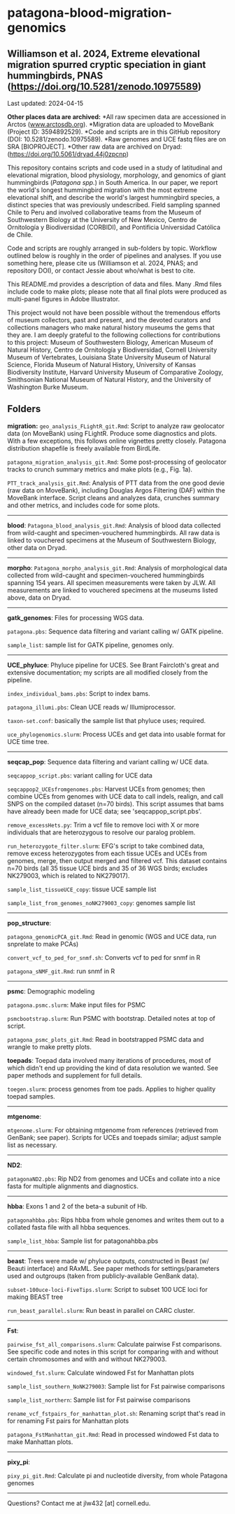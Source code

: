 # patagona-blood-migration-genomics

## Williamson et al. 2024, Extreme elevational migration spurred cryptic speciation in giant hummingbirds, PNAS (https://doi.org/10.5281/zenodo.10975589)

Last updated: 2024-04-15

**Other places data are archived:**
*All raw specimen data are accessioned in Arctos (www.arctosdb.org). 
*Migration data are uploaded to MoveBank (Project ID: 3594892529). 
*Code and scripts are in this GitHub repository (DOI: 10.5281/zenodo.10975589). 
*Raw genomes and UCE fastq files are on SRA [BIOPROJECT]. 
*Other raw data are archived on Dryad: (https://doi.org/10.5061/dryad.44j0zpcnp)

This repository contains scripts and code used in a study of latitudinal and elevational migration, blood physiology, morphology, and genomics of giant hummingbirds (*Patagona spp.*) in South America. In our paper, we report the world's longest hummingbird migration with the most extreme elevational shift, and describe the world's largest hummingbird species, a distinct species that was previously undescribed. Field sampling spanned Chile to Peru and involved collaborative teams from the Museum of Southwestern Biology at the University of New Mexico, Centro de Ornitología y Biodiversidad (CORBIDI), and Pontificia Universidad Católica de Chile. 

Code and scripts are roughly arranged in sub-folders by topic. Workflow outlined below is roughly in the order of pipelines and analyses. If you use something here, please cite us (Williamson et al. 2024, PNAS; and repository DOI), or contact Jessie about who/what is best to cite. 

This README.md provides a description of data and files. Many .Rmd files include code to make plots; please note that all final plots were produced as multi-panel figures in Adobe Illustrator. 

This project would not have been possible without the tremendous efforts of museum collectors, past and present, and the devoted curators and collections managers who make natural history museums the gems that they are. I am deeply grateful to the following collections for contributions to this project: Museum of Southwestern Biology, American Museum of Natural History, Centro de Ornitología y Biodiversidad, Cornell University Museum of Vertebrates, Louisiana State University Museum of Natural Science, Florida Museum of Natural History, University of Kansas Biodiversity Institute, Harvard University Museum of Comparative Zoology, Smithsonian National Museum of Natural History, and the University of Washington Burke Museum. 


## Folders

**migration:**
`geo_analysis_FLightR_git.Rmd`: Script to analyze raw geolocator data (on MoveBank) using FLightR. Produce some diagnostics and plots. With a few exceptions, this follows online vignettes pretty closely. Patagona distribution shapefile is freely available from BirdLife. 

`patagona_migration_analysis_git.Rmd`: Some post-processing of geolocator tracks to crunch summary metrics and make plots (e.g., Fig. 1a).

`PTT_track_analysis_git.Rmd`: Analysis of PTT data from the one good devie (raw data on MoveBank), including Douglas Argos Filtering (DAF) within the MoveBank interface. Script cleans and analyzes data, crunches summary and other metrics, and includes code for some plots. 

-------

**blood**:
`Patagona_blood_analysis_git.Rmd`: Analysis of blood data collected from wild-caught and specimen-vouchered hummingbirds. All raw data is linked to vouchered specimens at the Museum of Southwestern Biology, other data on Dryad. 

-------

**morpho**:
`Patagona_morpho_analysis_git.Rmd`: Analysis of morphological data collected from wild-caught and specimen-vouchered hummingbirds spanning 154 years. All specimen measurements were taken by JLW. All measurements are linked to vouchered specimens at the museums listed above, data on Dryad.

-------

**gatk_genomes**:
Files for processing WGS data. 

`patagona.pbs`: Sequence data filtering and variant calling w/ GATK pipeline. 

`sample_list`: sample list for GATK pipeline, genomes only.

-------

**UCE_phyluce**:
Phyluce pipeline for UCES. See Brant Faircloth's great and extensive documentation; my scripts are all modified closely from the pipeline. 

`index_individual_bams.pbs`: Script to index bams. 

`patagona_illumi.pbs`: Clean UCE reads w/ Illumiprocessor. 

`taxon-set.conf`: basically the sample list that phyluce uses; required. 

`uce_phylogenomics.slurm`: Process UCEs and get data into usable format for UCE time tree. 

-------

**seqcap_pop**:
Sequence data filtering and variant calling w/ UCE data. 

`seqcappop_script.pbs`: variant calling for UCE data

`seqcappop2_UCEsfromgenomes.pbs`: Harvest UCEs from genomes; then combine UCEs from genomes with UCE data to call indels, realign, and call SNPS on the compiled dataset (n=70 birds). This script assumes that bams have already been made for UCE data; see 'seqcappop_script.pbs'. 

`remove_excessHets.py`: Trim a vcf file to remove loci with X or more individuals that are heterozygous to resolve our paralog problem. 

`run_heterozygote_filter.slurm`: EFG's script to take combined data, remove excess heterozygotes from each tissue UCEs and UCEs from genomes, merge, then output merged and filtered vcf. This dataset contains n=70 birds (all 35 tissue UCE birds and 35 of 36 WGS birds; excludes NK279003, which is related to NK279017).

`sample_list_tissueUCE_copy`: tissue UCE sample list 

`sample_list_from_genomes_noNK279003_copy`: genomes sample list 

-------

**pop_structure**:

`patagona_genomicPCA_git.Rmd`: Read in genomic (WGS and UCE data, run snprelate to make PCAs)

`convert_vcf_to_ped_for_snmf.sh`: Converts vcf to ped for snmf in R

`patagona_sNMF_git.Rmd`: run snmf in R

-------

**psmc**:
Demographic modeling 

`patagona.psmc.slurm`: Make input files for PSMC

`psmcbootstrap.slurm`: Run PSMC with bootstrap. Detailed notes at top of script.

`patagona_psmc_plots_git.Rmd`: Read in bootstrapped PSMC data and wrangle to make pretty plots. 


**toepads**: 
Toepad data involved many iterations of procedures, most of which didn't end up providing the kind of data resolution we wanted. See paper methods and supplement for full details. 

`toegen.slurm`: process genomes from toe pads. Applies to higher quality toepad samples.

-------

**mtgenome**: 

`mtgenome.slurm`: For obtaining mtgenome from references (retrieved from GenBank; see paper). Scripts for UCEs and toepads similar; adjust sample list as necessary. 

-------

**ND2**: 

`patagonaND2.pbs`: Rip ND2 from genomes and UCEs and collate into a nice fasta for multiple alignments and diagnostics. 

-------

**hbba**:
Exons 1 and 2 of the beta-a subunit of Hb. 

`patagonahbba.pbs`: Rips hbba from whole genomes and writes them out to a collated fasta file with all hbba sequences.

`sample_list_hbba`: Sample list for patagonahbba.pbs

-------

**beast**:
Trees were made w/ phyluce outputs, constructed in Beast (w/ Beauti interface) and RAxML. See paper methods for settings/parameters used and outgroups (taken from publicly-available GenBank data). 

`subset-100uce-loci-FiveTips.slurm`: Script to subset 100 UCE loci for making BEAST tree

`run_beast_parallel.slurm`: Run beast in parallel on CARC cluster. 

-------

**Fst**:

`pairwise_fst_all_comparisons.slurm`: Calculate pairwise Fst comparisons. See specific code and notes in this script for comparing with and without certain chromosomes and with and without NK279003. 

`windowed_fst.slurm`: Calculate windowed Fst for Manhattan plots

`sample_list_southern_NoNK279003`: Sample list for Fst pairwise comparisons 

`sample_list_northern`: Sample list for Fst pairwise comparisons 

`rename_vcf_fstpairs_for_manhattan_plot.sh`: Renaming script that's read in for renaming Fst pairs for Manhattan plots

`patagona_FstManhattan_git.Rmd`: Read in processed windowed Fst data to make Manhattan plots. 

-------

**pixy_pi**:

`pixy_pi_git.Rmd`: Calculate pi and nucleotide diversity, from whole Patagona genomes


-------

Questions? Contact me at jlw432 [at] cornell.edu.

